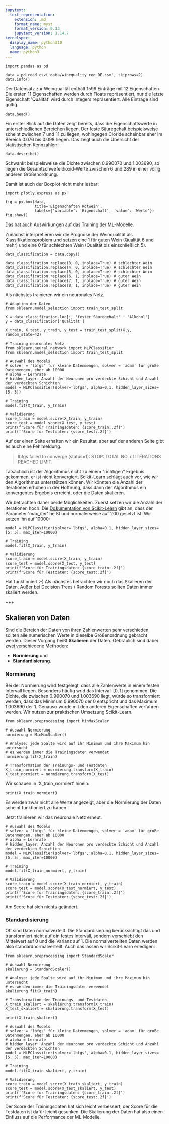 ```yaml
---
jupytext:
  text_representation:
    extension: .md
    format_name: myst
    format_version: 0.13
    jupytext_version: 1.14.7
kernelspec:
  display_name: python310
  language: python
  name: python3
---
```


```{code-cell} ipython3
import pandas as pd 

data = pd.read_csv('data/winequality_red_DE.csv', skiprows=2)
data.info()
```

Der Datensatz zur Weinqualität enthält 1599 Einträge mit 12 Eigenschaften. Die
ersten 11 Eigenschaften werden durch Floats repräsentiert, nur die letzte
Eigenschaft 'Qualität' wird durch Integers repräsentiert. Alle Einträge sind
gültig.

```{code-cell} ipython3
data.head()
```

Ein erster Blick auf die Daten zeigt bereits, dass die Eigenschaftswerte in
unterschiedlichen Bereichen liegen. Der feste Säuregehalt beispielsweise scheint
zwischen 7 und 11 zu liegen, wohingegen Cloride scheinbar eher im Bereich 0.076
bis 0.098 liegen. Das zeigt auch die Übersicht der statistischen Kennzahlen: 

```{code-cell} ipython3
data.describe()
```

Schwankt beispielsweise die Dichte zwischen 0.990070 und 1.003690, so liegen die
Gesamtschwefeldioxid-Werte zwischen 6 und 289 in einer völlig anderen
Größenordnung.

Damit ist auch der Boxplot nicht mehr lesbar:

```{code-cell} ipython3
import plotly.express as px 

fig = px.box(data,
             title='Eigenschaften Rotwein',
             labels={'variable': 'Eigenschaft', 'value': 'Werte'})
fig.show()
```

Das hat auch Auswirkungen auf das Training der ML-Modelle.

Zunächst interpretieren wir die Prognose der Weinqualität als
Klassifikationsproblem und setzen eine 1 für guten Wein (Qualität 6 und mehr)
und eine 0 für schlechten Wein (Qualität bis einschließlich 5). 

```{code-cell} ipython3
data_classification = data.copy()

data_classification.replace(3, 0, inplace=True) # schlechter Wein
data_classification.replace(4, 0, inplace=True) # schlechter Wein
data_classification.replace(5, 0, inplace=True) # schlechter Wein
data_classification.replace(6, 1, inplace=True) # guter Wein
data_classification.replace(7, 1, inplace=True) # guter Wein
data_classification.replace(8, 1, inplace=True) # guter Wein
```

Als nächstes trainieren wir ein neuronales Netz.

```{code-cell} ipython3
# Adaption der Daten
from sklearn.model_selection import train_test_split

X = data_classification.loc[:, 'fester Säuregehalt' : 'Alkohol']
y = data_classification['Qualität']

X_train, X_test, y_train, y_test = train_test_split(X,y, random_state=42)

# Training neuronales Netz
from sklearn.neural_network import MLPClassifier
from sklearn.model_selection import train_test_split

# Auswahl des Models
# solver = 'lbfgs' für kleine Datenmengen, solver = 'adam' für große Datenmengen, eher ab 10000
# alpha = Lernrate
# hidden_layer: Anzahl der Neuronen pro verdeckte Schicht und Anzahl der verdeckten Schichten
model = MLPClassifier(solver='lbfgs', alpha=0.1, hidden_layer_sizes=[5, 5])

# Training
model.fit(X_train, y_train)

# Validierung 
score_train = model.score(X_train, y_train)
score_test = model.score(X_test, y_test)
print(f'Score für Trainingsdaten: {score_train:.2f}')
print(f'Score für Testdaten: {score_test:.2f}')
```

Auf der einen Seite erhalten wir ein Resultat, aber auf der anderen Seite gibt
es auch eine Fehlmeldung. 

> lbfgs failed to converge (status=1): STOP: TOTAL NO. of ITERATIONS REACHED
> LIMIT.

Tatsächlich ist der Algorithmus nicht zu einem "richtigen" Ergebnis gekommen, er
ist nicht konvergiert. Scikit-Learn schlägt auch vor, wie wir den Algorithmus
unterstützen können. Wir könnten die Anzahl der Iterationen erhöhen in der
Hoffnung, dass dann der Algorithmus ein konvergentes Ergebnis erreicht, oder die
Daten skalieren. 

Wir betrachten daher beide Möglichkeiten. Zuerst setzen wir die Anzahl der
Iterationen hoch. Die [Dokumentation von
Scikit-Learn](https://scikit-learn.org/stable/modules/generated/sklearn.neural_network.MLPClassifier.html#sklearn.neural_network.MLPClassifier)
gibt an, dass der Parameter 'max_iter' heißt und normalerweise auf 200 gesetzt
ist. Wir setzen ihn auf 10000:

```{code-cell} ipython3
model = MLPClassifier(solver='lbfgs', alpha=0.1, hidden_layer_sizes=[5, 5], max_iter=10000)

# Training
model.fit(X_train, y_train)

# Validierung 
score_train = model.score(X_train, y_train)
score_test = model.score(X_test, y_test)
print(f'Score für Trainingsdaten: {score_train:.2f}')
print(f'Score für Testdaten: {score_test:.2f}')
```

Hat funktioniert :-) Als nächstes betrachten wir noch das Skalieren der Daten.
Außer bei Decision Trees / Random Forests sollten Daten immer skaliert werden.

+++

## Skalieren von Daten

Sind die Bereich der Daten von ihren Zahlenwerten sehr verschieden, sollten alle numerischen Werte in dieselbe Größenordnung gebracht werden. Dieser Vorgang heißt **Skalieren** der Daten. Gebräulich sind dabei zwei verschiedene Methoden:

* **Normierung** und
* **Standardisierung**.

### Normierung

Bei der Normierung wird festgelegt, dass alle Zahlenwerte in einem festen
Intervall liegen. Besonders häufig wrid das Intervall $[0,1]$ genommen. Die
Dichte, die zwischen 0.990070 und 1.003690 liegt, würde so transformiert werden,
dass das Minimum 0.990070 der 0 entspricht und das Maximum 1.003690 der 1.
Genauso würde mit den anderen Eigenschaften verfahren werden. Wir nutzen zur
praktischen Umsetzung Scikit-Learn.


```{code-cell} ipython3
from sklearn.preprocessing import MinMaxScaler

# Auswahl Normierung 
normierung = MinMaxScaler()

# Analyse: jede Spalte wird auf ihr Minimum und ihre Maximum hin untersucht
# es werden immer die Trainingsdaten verwendet
normierung.fit(X_train)

# Transformation der Trainungs- und Testdaten
X_train_normiert = normierung.transform(X_train)
X_test_normiert = normierung.transform(X_test)
```

Wir schauen in 'X_train_normiert' hinein:

```{code-cell} ipython3
print(X_train_normiert)
```

Es werden zwar nicht alle Werte angezeigt, aber die Normierung der Daten scheint
funktioniert zu haben.

Jetzt trainieren wir das neuronale Netz erneut.

```{code-cell} ipython3
# Auswahl des Models
# solver = 'lbfgs' für kleine Datenmengen, solver = 'adam' für große Datenmengen, eher ab 10000
# alpha = Lernrate
# hidden_layer: Anzahl der Neuronen pro verdeckte Schicht und Anzahl der verdeckten Schichten
model = MLPClassifier(solver='lbfgs', alpha=0.1, hidden_layer_sizes=[5, 5], max_iter=10000)

# Training
model.fit(X_train_normiert, y_train)

# Validierung 
score_train = model.score(X_train_normiert, y_train)
score_test = model.score(X_test_normiert, y_test)
print(f'Score für Trainingsdaten: {score_train:.2f}')
print(f'Score für Testdaten: {score_test:.2f}')
```

Am Score hat sich nichts geändert.

### Standardisierung

Oft sind Daten normalverteilt. Die Standardisierung berücksichtigt das und
transformiert nicht auf ein festes  Intervall, sondern verschiebt den Mittelwert
auf 0 und die Varianz auf 1. Die normalverteilten Daten werden also
standardnormalverteilt. Auch das lassen wir Scikit-Learn erledigen:

```{code-cell} ipython3
from sklearn.preprocessing import StandardScaler

# Auswahl Normierung 
skalierung = StandardScaler()

# Analyse: jede Spalte wird auf ihr Minimum und ihre Maximum hin untersucht
# es werden immer die Trainingsdaten verwendet
skalierung.fit(X_train)

# Transformation der Trainungs- und Testdaten
X_train_skaliert = skalierung.transform(X_train)
X_test_skaliert = skalierung.transform(X_test)

print(X_train_skaliert)
```

```{code-cell} ipython3
# Auswahl des Models
# solver = 'lbfgs' für kleine Datenmengen, solver = 'adam' für große Datenmengen, eher ab 10000
# alpha = Lernrate
# hidden_layer: Anzahl der Neuronen pro verdeckte Schicht und Anzahl der verdeckten Schichten
model = MLPClassifier(solver='lbfgs', alpha=0.1, hidden_layer_sizes=[5, 5], max_iter=10000)

# Training
model.fit(X_train_skaliert, y_train)

# Validierung 
score_train = model.score(X_train_skaliert, y_train)
score_test = model.score(X_test_skaliert, y_test)
print(f'Score für Trainingsdaten: {score_train:.2f}')
print(f'Score für Testdaten: {score_test:.2f}')
```

Der Score der Trainingsdaten hat sich leicht verbessert, der Score für die
Testdaten ist dafür leicht gesunken. Die Skalierung der Daten hat also einen
Einfluss auf die Performance der ML-Modelle.
